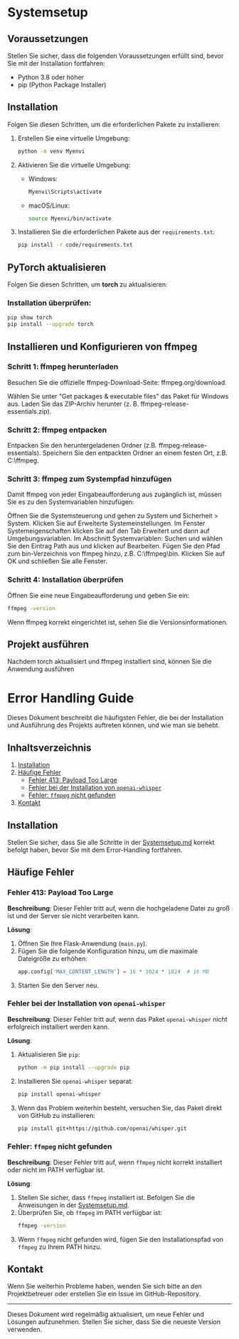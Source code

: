 # Systemsetup

## Voraussetzungen

Stellen Sie sicher, dass die folgenden Voraussetzungen erfüllt sind, bevor Sie mit der Installation fortfahren:

- Python 3.8 oder höher
- pip (Python Package Installer)

## Installation

Folgen Sie diesen Schritten, um die erforderlichen Pakete zu installieren:

1. Erstellen Sie eine virtuelle Umgebung:
    ```bash
    python -m venv Myenvi
    ```

2. Aktivieren Sie die virtuelle Umgebung:
    - Windows:
        ```bash
        Myenvi\Scripts\activate
        ```
    - macOS/Linux:
        ```bash
        source Myenvi/bin/activate
        ```

3. Installieren Sie die erforderlichen Pakete aus der `requirements.txt`:
    ```bash
    pip install -r code/requirements.txt
    ```

## PyTorch aktualisieren

Folgen Sie diesen Schritten, um **torch** zu aktualisieren:

### Installation überprüfen:
```bash
pip show torch
pip install --upgrade torch
```

## Installieren und Konfigurieren von ffmpeg

### Schritt 1: ffmpeg herunterladen
Besuchen Sie die offizielle ffmpeg-Download-Seite: ffmpeg.org/download.

Wählen Sie unter "Get packages & executable files" das Paket für Windows aus.
Laden Sie das ZIP-Archiv herunter (z. B. ffmpeg-release-essentials.zip).

### Schritt 2: ffmpeg entpacken
Entpacken Sie den heruntergeladenen Ordner (z.B. ffmpeg-release-essentials).
Speichern Sie den entpackten Ordner an einem festen Ort, z.B. C:\ffmpeg.

### Schritt 3: ffmpeg zum Systempfad hinzufügen
Damit ffmpeg von jeder Eingabeaufforderung aus zugänglich ist, müssen Sie es zu den Systemvariablen hinzufügen:

Öffnen Sie die Systemsteuerung und gehen zu System und Sicherheit > System.
Klicken Sie auf Erweiterte Systemeinstellungen.
Im Fenster Systemeigenschaften klicken Sie auf den Tab Erweitert und dann auf Umgebungsvariablen.
Im Abschnitt Systemvariablen:
Suchen und wählen Sie den Eintrag Path aus und klicken auf Bearbeiten.
Fügen Sie den Pfad zum bin-Verzeichnis von ffmpeg hinzu, z.B. C:\ffmpeg\bin.
Klicken Sie auf OK und schließen Sie alle Fenster.

### Schritt 4: Installation überprüfen
Öffnen Sie eine neue Eingabeaufforderung und geben Sie ein:

```bash
ffmpeg -version
```
Wenn ffmpeg korrekt eingerichtet ist, sehen Sie die Versionsinformationen.

## Projekt ausführen
Nachdem torch aktualisiert und ffmpeg installiert sind, können Sie die Anwendung ausführen

# Error Handling Guide

Dieses Dokument beschreibt die häufigsten Fehler, die bei der Installation und Ausführung des Projekts auftreten können, und wie man sie behebt.

## Inhaltsverzeichnis
1. [Installation](#installation)
2. [Häufige Fehler](#häufige-fehler)
    - [Fehler 413: Payload Too Large](#fehler-413-payload-too-large)
    - [Fehler bei der Installation von `openai-whisper`](#fehler-bei-der-installation-von-openai-whisper)
    - [Fehler: `ffmpeg` nicht gefunden](#fehler-ffmpeg-nicht-gefunden)
3. [Kontakt](#kontakt)

## Installation

Stellen Sie sicher, dass Sie alle Schritte in der [Systemsetup.md](Systemsetup.md) korrekt befolgt haben, bevor Sie mit dem Error-Handling fortfahren.

## Häufige Fehler

### Fehler 413: Payload Too Large

**Beschreibung**: Dieser Fehler tritt auf, wenn die hochgeladene Datei zu groß ist und der Server sie nicht verarbeiten kann.

**Lösung**:
1. Öffnen Sie Ihre Flask-Anwendung (`main.py`).
2. Fügen Sie die folgende Konfiguration hinzu, um die maximale Dateigröße zu erhöhen:
    ```python
    app.config['MAX_CONTENT_LENGTH'] = 16 * 1024 * 1024  # 16 MB
    ```
3. Starten Sie den Server neu.

### Fehler bei der Installation von `openai-whisper`

**Beschreibung**: Dieser Fehler tritt auf, wenn das Paket `openai-whisper` nicht erfolgreich installiert werden kann.

**Lösung**:
1. Aktualisieren Sie `pip`:
    ```bash
    python -m pip install --upgrade pip
    ```
2. Installieren Sie `openai-whisper` separat:
    ```bash
    pip install openai-whisper
    ```
3. Wenn das Problem weiterhin besteht, versuchen Sie, das Paket direkt von GitHub zu installieren:
    ```bash
    pip install git+https://github.com/openai/whisper.git
    ```

### Fehler: `ffmpeg` nicht gefunden

**Beschreibung**: Dieser Fehler tritt auf, wenn `ffmpeg` nicht korrekt installiert oder nicht im PATH verfügbar ist.

**Lösung**:
1. Stellen Sie sicher, dass `ffmpeg` installiert ist. Befolgen Sie die Anweisungen in der [Systemsetup.md](Systemsetup.md).
2. Überprüfen Sie, ob `ffmpeg` im PATH verfügbar ist:
    ```bash
    ffmpeg -version
    ```
3. Wenn `ffmpeg` nicht gefunden wird, fügen Sie den Installationspfad von `ffmpeg` zu Ihrem PATH hinzu.

## Kontakt

Wenn Sie weiterhin Probleme haben, wenden Sie sich bitte an den Projektbetreuer oder erstellen Sie ein Issue im GitHub-Repository.

---

Dieses Dokument wird regelmäßig aktualisiert, um neue Fehler und Lösungen aufzunehmen. Stellen Sie sicher, dass Sie die neueste Version verwenden.